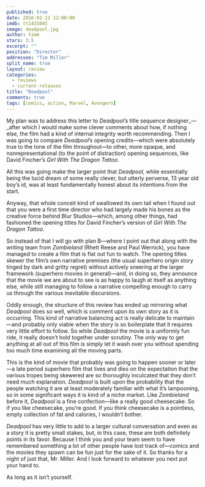 ```yaml
---
published: true
date: 2016-02-12 12:00:00
imdb: tt1431045
image: deadpool.jpg
author: timm
stars: 3.5
excerpt: ""
position: "Director"
addressee: "Tim Miller"
split_name: true
layout: review
categories: 
  - reviews
  - current-releases
title: "Deadpool"
comments: true
tags: [comics, action, Marvel, Avengers]
---
```

My plan was to address this letter to _Deadpool’s_ title sequence designer_—_after which I would make some clever comments about how, if nothing else, the film had a kind of internal integrity worth recommending. Then I was going to compare _Deadpool_’s opening credits—which were absolutely true to the tone of the film throughout—to other, more opaque, and nonrepresentational (to the point of distraction) opening sequences, like David Fincher’s _Girl With The Dragon Tattoo_.

All this was going make the larger point that _Deadpool_, while essentially being the lucid dream of some really clever, but utterly perverse, 13 year old boy’s id, was at least fundamentally honest about its intentions from the start.

Anyway, that whole conceit kind of swallowed its own tail when I found out that you were a first time director who had largely made his bones as the creative force behind Blur Studios—which, among other things, had fashioned the opening titles for David Fincher’s version of _Girl With The Dragon Tattoo_.

So instead of that I will go with plan B—where I point out that along with the writing team from _Zombieland_ (Rhett Reese and Paul Wernick), you have managed to create a film that is flat out fun to watch. The opening titles skewer the film’s own narrative premises (the usual superhero origin story tinged by dark and gritty regret) without actively sneering at the larger framework (superhero movies in general)—and, in doing so, they announce that the movie we are about to see is as happy to laugh at itself as anything else, while still managing to follow a narrative compelling enough to carry us through the various inevitable discursions. 

Oddly enough, the structure of this review has ended up mirroring what _Deadpool_ does so well, which is comment upon its own story as it is occurring. This kind of narrative balancing act is really delicate to maintain—and probably only viable when the story is so boilerplate that it requires very little effort to follow. So while _Deadpool_ the movie is a uniformly fun ride, it really doesn’t hold together under scrutiny. The only way to get anything at all out of this film is simply let it wash over you without spending too much time examining all the moving parts.

This is the kind of movie that probably was going to happen sooner or later—a late period superhero film that lives and dies on the expectation that the various tropes being skewered are so thoroughly inculcated that they don’t need much explanation. _Deadpool_ is built upon the probability that the people watching it are at least moderately familiar with what it’s lampooning, so in some significant ways it is kind of a niche market. Like _Zombieland_ before it, _Deadpool_ is a fine confection—like a really good cheesecake. So if you like cheesecake, you’re good. If you think cheesecake is a pointless, empty collection of fat and calories, I wouldn’t bother.

_Deadpool_ has very little to add to a larger cultural conversation and even as a story it is pretty small stakes, but, in this case, these are both definitely points in its favor. Because I think you and your team seem to have remembered something a lot of other people have lost track of—comics and the movies they spawn can be fun just for the sake of it. So thanks for a night of just that, Mr. Miller. And I look forward to whatever you next put your hand to.

As long as it isn’t yourself. 